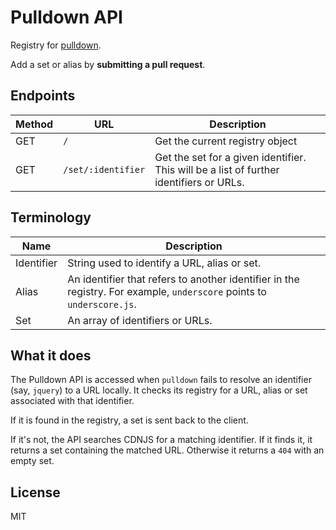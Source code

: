 # Pulldown API

Registry for [pulldown](https://github.com/jackfranklin/pulldown).

Add a set or alias by **submitting a pull request**.

## Endpoints

Method | URL | Description
---|---|---
GET | `/` | Get the current registry object
GET | `/set/:identifier` | Get the set for a given identifier. This will be a list of further identifiers or URLs.

## Terminology

Name | Description
---|---
Identifier | String used to identify a URL, alias or set.
Alias | An identifier that refers to another identifier in the registry. For example, `underscore` points to `underscore.js`.
Set | An array of identifiers or URLs.

## What it does

The Pulldown API is accessed when `pulldown` fails to resolve an identifier (say, `jquery`) to a URL locally. It checks its registry for a URL, alias or set associated with that identifier.

If it is found in the registry, a set is sent back to the client.

If it's not, the API searches CDNJS for a matching identifier. If it finds it, it returns a set containing the matched URL. Otherwise it returns a `404` with an empty set.

## License

MIT